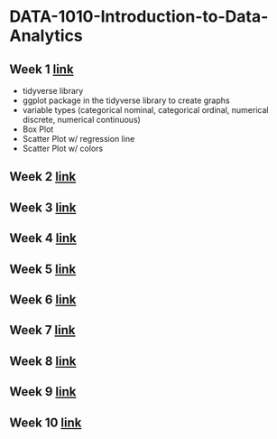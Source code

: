 # DATA-1010-Introduction-to-Data-Analytics

## Week 1 [link](https://github.com/hsarfraz/DATA-1010-Introduction-to-Data-Analytics/tree/main/week%201)

* tidyverse library
* ggplot package in the tidyverse library to create graphs
* variable types (categorical nominal, categorical ordinal, numerical discrete, numerical continuous)
* Box Plot
* Scatter Plot w/ regression line
* Scatter Plot w/ colors

## Week 2 [link]()

## Week 3 [link]()

## Week 4 [link]()

## Week 5 [link]()

## Week 6 [link]()

## Week 7 [link]()

## Week 8 [link]()

## Week 9 [link]()

## Week 10 [link]()
